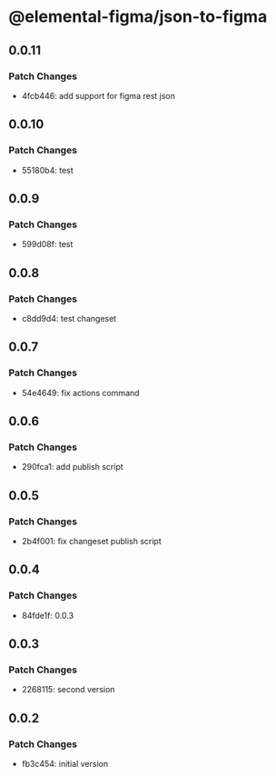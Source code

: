 # @elemental-figma/json-to-figma

## 0.0.11

### Patch Changes

- 4fcb446: add support for figma rest json

## 0.0.10

### Patch Changes

- 55180b4: test

## 0.0.9

### Patch Changes

- 599d08f: test

## 0.0.8

### Patch Changes

- c8dd9d4: test changeset

## 0.0.7

### Patch Changes

- 54e4649: fix actions command

## 0.0.6

### Patch Changes

- 290fca1: add publish script

## 0.0.5

### Patch Changes

- 2b4f001: fix changeset publish script

## 0.0.4

### Patch Changes

- 84fde1f: 0.0.3

## 0.0.3

### Patch Changes

- 2268115: second version

## 0.0.2

### Patch Changes

- fb3c454: initial version

